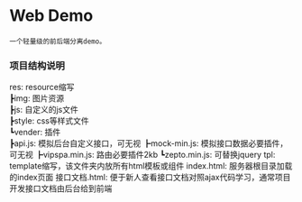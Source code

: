 # Web Demo
`一个轻量级的前后端分离demo。`

<h3>项目结构说明</h3>

res: resource缩写<br>
  ┣img: 图片资源<br>
  ┣js: 自定义的js文件<br>
  ┣style: css等样式文件<br>
  ┗vender: 插件<br>
    ┣api.js: 模拟后台自定义接口，可无视
    ┣mock-min.js: 模拟接口数据必要插件，可无视
    ┣vipspa.min.js: 路由必要插件2kb
    ┗zepto.min.js: 可替换jquery
tpl: template缩写，该文件夹内放所有html模板或组件
index.html: 服务器根目录加载的index页面
接口文档.html: 便于新人查看接口文档对照ajax代码学习，通常项目开发接口文档由后台给到前端

